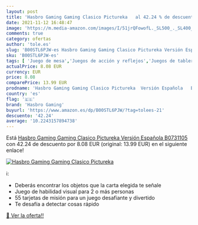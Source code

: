```yaml
---
layout: post
title: 'Hasbro Gaming Gaming Clasico Pictureka   al 42.24 % de descuento'
date: 2021-11-12 16:48:47
image: 'https://m.media-amazon.com/images/I/51jrQFowofL._SL500_._SL400_.jpg'
comments: true
category: ofertas
author: 'tole.es'
slug: 'B00STL6PJW-es Hasbro Gaming Gaming Clasico Pictureka Versión Española...'
sku: 'B00STL6PJW-es'
tags: [ 'Juego de mesa','Juegos de acción y reflejos','Juegos de tablero','Juegos y accesorios para juegos','Juguetes','Juguetes y juegos','hasbro','hasbro gaming', ]
actualPrice: 8.08 EUR
currency: EUR
price: 8.08
comparePrice: 13.99 EUR
prodname: 'Hasbro Gaming Gaming Clasico Pictureka  Versión Española   B0731105 '
country: 'es'
flag: '🇪🇸'
brand: 'Hasbro Gaming'
buyurl: 'https://www.amazon.es/dp/B00STL6PJW/?tag=tolees-21'
descuento: '42.24'
average: '10.2243157894738'
---
```


Está [Hasbro Gaming Gaming Clasico Pictureka  Versión Española   B0731105 ](https://www.amazon.es/dp/B00STL6PJW/?tag=tolees-21) con 42.24 de descuento por 8.08 EUR (original: 13.99 EUR) en el siguiente enlace!

[![Hasbro Gaming Gaming Clasico Pictureka  ](https://m.media-amazon.com/images/I/51jrQFowofL._SL500_._SL400_.jpg)](https://www.amazon.es/dp/B00STL6PJW/?tag=tolees-21)

ℹ️:

- Deberás encontrar los objetos que la carta elegida te señale
- Juego de habilidad visual para 2 o más personas
- 55 tarjetas de misión para un juego desafiante y divertido
- Te desafía a detectar cosas rápido

[🛒 Ver la oferta!!](https://www.amazon.es/dp/B00STL6PJW/?tag=tolees-21)

